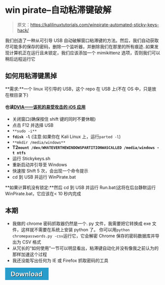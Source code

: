 # win pirate–自动粘滞键破解

> 原文：<https://kalilinuxtutorials.com/winpirate-automated-sticky-keys-hack/>

我们创造了一种从可引导 USB 自动破解窗口粘滞键的方法。然后，我们自动获取尽可能多的保存的密码，删除一个监听器，并删除我们在那里的所有痕迹..如果发现计算机正在运行且未锁定，我们应该添加一个 mimikittenz 选项，否则我们可以稍后远程运行它

## **如何用粘滞键黑掉** 

**需求:**一个 linux 可引导的 USB，这个 repo 在 USB 上(不在 OS 中，只是放在根目录下)

#### **也读[DVIA——该死的易受攻击的 iOS 应用](http://kalilinuxtutorials.com/dvia-damn-vulnerable/)**

*   关闭窗口(确保按住 shift 键的同时不要休眠)
*   点击 F12 并选择 USB
*   `**sudo -i**`
*   **`fdisk -l`** (注意:如果你在 Kali Linux 上，运行`parted -l`)
*   `**mkdir /media/windows**`
*   **T2`mount /dev/WHATEVERTHEWINDOWSPARTITIONWASCALLED /media/windows -t ntfs`**
*   运行 Stickykeys.sh
*   重新启动并引导至 Windows
*   快速按 Shift 5 次，会出现一个命令提示
*   cd 到 USB 并运行 WinPirate.bat

**如果计算机没有锁定:**然后 cd 到 USB 并运行 Run.bat(这将在后台静默运行 WinPirate.bat，它应该在< 10 秒内完成

## **本期**

*   我做的 chrome 密码抓取器仍然是一个. py 文件，我需要把它转换成 exe 文件，这样就不需要在系统上安装 python 了。
    你可以用`python chromepasswords.py -csv`运行它，它会解密 Chrome 保存的密码数据库并导出为 CSV 格式
*   从冗长的“如何使用”一节可以明显看出，粘滞键自动化并没有像我之前认为的那样加速这个过程
*   我还没能写出任何为 IE 或 Firefox 抓取密码的工具

[![](img//a51de913dc60eee505c4a68651ee8e4d.png)](https://github.com/thepaulbenoit/WinPirate)